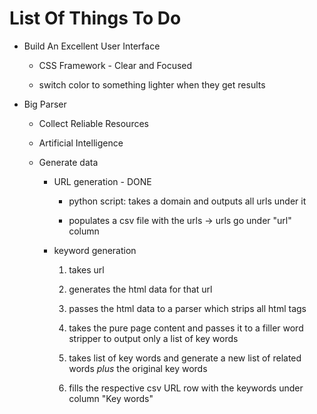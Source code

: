 # List Of Things To Do

* Build An Excellent User Interface

    * CSS Framework - Clear and Focused

    * switch color to something lighter when they get results


* Big Parser

    * Collect Reliable Resources

    * Artificial Intelligence

    * Generate data

        * URL generation - DONE

            * python script: takes a domain and outputs all urls under it

            * populates a csv file with the urls -> urls go under "url" column

        * keyword generation

            1. takes url

            2. generates the html data for that url

            3. passes the html data to a parser which strips all html tags

            4. takes the pure page content and passes it to a filler word stripper to output only a list of key words

            5. takes list of key words and generate a new list of related words *plus* the original key words

            6. fills the respective csv URL row with the keywords under column "Key words"
